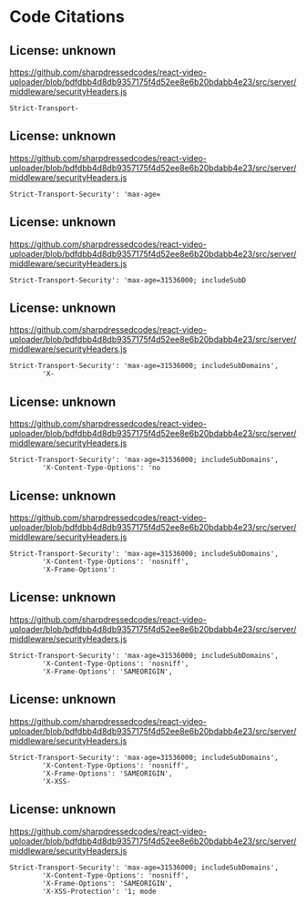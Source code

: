 # Code Citations

## License: unknown
https://github.com/sharpdressedcodes/react-video-uploader/blob/bdfdbb4d8db9357175f4d52ee8e6b20bdabb4e23/src/server/middleware/securityHeaders.js

```
Strict-Transport-
```


## License: unknown
https://github.com/sharpdressedcodes/react-video-uploader/blob/bdfdbb4d8db9357175f4d52ee8e6b20bdabb4e23/src/server/middleware/securityHeaders.js

```
Strict-Transport-Security': 'max-age=
```


## License: unknown
https://github.com/sharpdressedcodes/react-video-uploader/blob/bdfdbb4d8db9357175f4d52ee8e6b20bdabb4e23/src/server/middleware/securityHeaders.js

```
Strict-Transport-Security': 'max-age=31536000; includeSubD
```


## License: unknown
https://github.com/sharpdressedcodes/react-video-uploader/blob/bdfdbb4d8db9357175f4d52ee8e6b20bdabb4e23/src/server/middleware/securityHeaders.js

```
Strict-Transport-Security': 'max-age=31536000; includeSubDomains',
        'X-
```


## License: unknown
https://github.com/sharpdressedcodes/react-video-uploader/blob/bdfdbb4d8db9357175f4d52ee8e6b20bdabb4e23/src/server/middleware/securityHeaders.js

```
Strict-Transport-Security': 'max-age=31536000; includeSubDomains',
        'X-Content-Type-Options': 'no
```


## License: unknown
https://github.com/sharpdressedcodes/react-video-uploader/blob/bdfdbb4d8db9357175f4d52ee8e6b20bdabb4e23/src/server/middleware/securityHeaders.js

```
Strict-Transport-Security': 'max-age=31536000; includeSubDomains',
        'X-Content-Type-Options': 'nosniff',
        'X-Frame-Options':
```


## License: unknown
https://github.com/sharpdressedcodes/react-video-uploader/blob/bdfdbb4d8db9357175f4d52ee8e6b20bdabb4e23/src/server/middleware/securityHeaders.js

```
Strict-Transport-Security': 'max-age=31536000; includeSubDomains',
        'X-Content-Type-Options': 'nosniff',
        'X-Frame-Options': 'SAMEORIGIN',
```


## License: unknown
https://github.com/sharpdressedcodes/react-video-uploader/blob/bdfdbb4d8db9357175f4d52ee8e6b20bdabb4e23/src/server/middleware/securityHeaders.js

```
Strict-Transport-Security': 'max-age=31536000; includeSubDomains',
        'X-Content-Type-Options': 'nosniff',
        'X-Frame-Options': 'SAMEORIGIN',
        'X-XSS-
```


## License: unknown
https://github.com/sharpdressedcodes/react-video-uploader/blob/bdfdbb4d8db9357175f4d52ee8e6b20bdabb4e23/src/server/middleware/securityHeaders.js

```
Strict-Transport-Security': 'max-age=31536000; includeSubDomains',
        'X-Content-Type-Options': 'nosniff',
        'X-Frame-Options': 'SAMEORIGIN',
        'X-XSS-Protection': '1; mode
```

